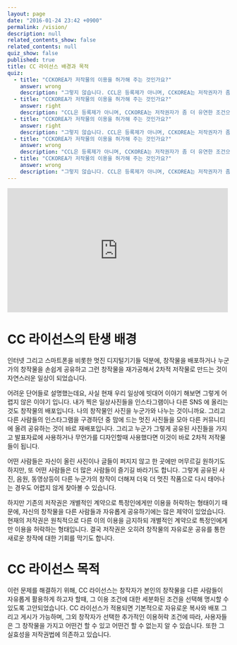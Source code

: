 ```yaml
---
layout: page
date: "2016-01-24 23:42 +0900"
permalink: /vision/
description: null
related_contents_show: false
related_contents: null
quiz_show: false
published: true
title: CC 라이선스 배경과 목적
quiz: 
  - title: "CCKOREA가 저작물의 이용을 허가해 주는 것인가요?"
    answer: wrong
    description: "그렇지 않습니다. CCL은 등록제가 아니며, CCKOREA는 저작권자가 좀 더 유연한 조건으로 저작물에 라이선스를 적용할 수 있도록 이용 가능한 라이선스와 도구를 제공할 뿐입니다.\n"
  - title: "CCKOREA가 저작물의 이용을 허가해 주는 것인가요?"
    answer: right
    description: "CCL은 등록제가 아니며, CCKOREA는 저작권자가 좀 더 유연한 조건으로 저작물에 라이선스를 적용할 수 있도록 이용 가능한 라이선스와 도구를 제공할 뿐입니다.\n"
  - title: "CCKOREA가 저작물의 이용을 허가해 주는 것인가요?"
    answer: right
    description: "그렇지 않습니다. CCL은 등록제가 아니며, CCKOREA는 저작권자가 좀 더 유연한 조건으로 저작물에 라이선스를 적용할 수 있도록 이용 가능한 라이선스와 도구를 제공할 뿐입니다.\n"
  - title: "CCKOREA가 저작물의 이용을 허가해 주는 것인가요?"
    answer: wrong
    description: "CCL은 등록제가 아니며, CCKOREA는 저작권자가 좀 더 유연한 조건으로 저작물에 라이선스를 적용할 수 있도록 이용 가능한 라이선스와 도구를 제공할 뿐입니다.\n"
  - title: "CCKOREA가 저작물의 이용을 허가해 주는 것인가요?"
    answer: wrong
    description: "그렇지 않습니다. CCL은 등록제가 아니며, CCKOREA는 저작권자가 좀 더 유연한 조건으로 저작물에 라이선스를 적용할 수 있도록 이용 가능한 라이선스와 도구를 제공할 뿐입니다.\n"
---
```








<iframe src="https://player.vimeo.com/video/15587108" width="500" height="281" frameborder="0" webkitallowfullscreen mozallowfullscreen allowfullscreen></iframe>

# CC 라이선스의 탄생 배경

인터넷 그리고 스마트폰을 비롯한 멋진 디지털기기들 덕분에, 창작물을 배포하거나 누군가의 창작물을 손쉽게 공유하고 그런 창작물을 재가공해서 2차적 저작물로 만드는 것이 자연스러운 일상이 되었습니다.

어려운 단어들로 설명했는데요, 사실 현재 우리 일상에 빗대어 이야기 해보면 그렇게 어렵지 않은 이야기 입니다. 내가 찍은 일상사진들을 인스타그램이나 다른 SNS 에 올리는 것도 창작물의 배포입니다. 나의 창작물인 사진을 누군가와 나누는 것이니까요. 그리고 다른 사람들의 인스타그램을 구경하던 중 맘에 드는 멋진 사진들을 모아 다른 커뮤니티에 올려 공유하는 것이 바로 재배포입니다. 그리고 누군가 그렇게 공유된 사진들을 가지고 발표자료에 사용하거나 무언가를 디자인할때 사용했다면 이것이 바로 2차적 저작물들이 됩니다.

어떤 사람들은 자신이 올린 사진이나 글들이 퍼지지 않고 한 곳에만 머무르길 원하기도 하지만, 또 어떤 사람들은 더 많은 사람들이 즐기길 바라기도 합니다. 그렇게 공유된 사진, 음원, 동영상등이 다른 누군가의 창작이 더해져 더욱 더 멋진 작품으로 다시 태어나는 경우도 어렵지 않게 찾아볼 수 있습니다.

하지만 기존의 저작권은 개별적인 계약으로 특정인에게만 이용을 허락하는 형태이기 때문에, 자신의 창작물을 다른 사람들과 자유롭게 공유하기에는 많은 제약이 있었습니다. 현재의 저작권은 원칙적으로 다른 이의 이용을 금지하되 개별적인 계약으로 특정인에게만 이용을 허락하는 형태입니다. 결국 저작권은 오히려 창작물의 자유로운 공유를 통한 새로운 창작에 대한 기회를 막기도 합니다.

# CC 라이선스 목적

이런 문제를 해결하기 위해, CC 라이선스는 창작자가 본인의 창작물을 다른 사람들이 자유롭게 활용하게 하고자 할때, 그 이용 조건에 대한 세분화된 조건을 선택해 명시할 수 있도록 고안되었습니다. CC 라이선스가 적용되면 기본적으로 자유로운 복사와 배포 그리고 게시가 가능하며, 그외 창작자가 선택한 추가적인 이용허락 조건에 따라, 사용자들은 그 창작물을 가지고 어떤건 할 수 있고 어떤건 할 수 없는지 알 수 있습니다. 또한 그 실효성을 저작권법에 의존하고 있습니다.
